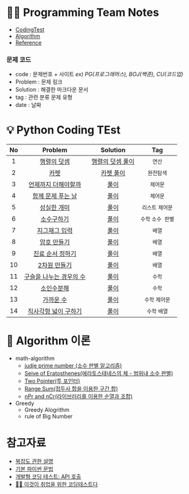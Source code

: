 # 👨‍💻 Programming Team Notes

- [CodingTest](https://github.com/dustin-kang/Programming-Team-Notes#-python-coding-test)
- [Algorithm](https://github.com/dustin-kang/Programming-Team-Notes#-algorithm-이론)
- [Reference](https://github.com/dustin-kang/Programming-Team-Notes#참고자료)

### 문제 코드
- code : 문제번호 + 사이트 _ex) PG(프로그래머스), BOJ(백준), CU(코드업)_
- Problem : 문제 링크
- Solution : 해결한 마크다운 문서
- tag : 관련 분류 문제 유형
- date : 날짜

# 💡 Python Coding TEst
|No|Problem|Solution|Tag|
|:---:|:---:|:---:|:---:|
|1|[행렬의 덧셈](https://school.programmers.co.kr/learn/courses/30/lessons/12950)|[행렬의 덧셈 풀이](https://github.com/dustin-kang/Programming-Team-Notes/blob/Python/python/Matrix/12950p_행렬의_덧셈.py)|`연산`|
|2|[카펫](https://school.programmers.co.kr/learn/courses/30/lessons/42842)|[카펫 풀이]()|`완전탐색`|
|3|[언제까지 더해야할까](https://codeup.kr/problem.php?id=6079)|[풀이](https://github.com/dustin-kang/Programming-Team-Notes/issues/3)|`제어문`|
|4|[함께 문제 푸는 날](https://codeup.kr/problem.php?id=6091)|[풀이](https://github.com/dustin-kang/Programming-Team-Notes/issues/4)|`제어문`|
|5|[성실한 개미](https://codeup.kr/problem.php?id=6098)|[풀이](https://github.com/dustin-kang/Programming-Team-Notes/issues/5)|`리스트` `제어문`|
|6|[소수구하기](https://www.acmicpc.net/problem/1929)|[풀이](https://github.com/dustin-kang/Programming-Team-Notes/issues/6)|`수학` `소수 판별`|
|7|[지그재그 입력](https://codeup.kr/problem.php?id=1503)|[풀이](https://github.com/dustin-kang/Programming-Team-Notes/issues/7)|`배열`|
|8|[암호 만들기](https://www.acmicpc.net/problem/1759)|[풀이](https://github.com/dustin-kang/Programming-Team-Notes/issues/8)|`배열`|
|9|[진료 순서 정하기](https://school.programmers.co.kr/learn/courses/30/lessons/120835)|[풀이](https://github.com/dustin-kang/Programming-Team-Notes/issues/10)|`배열`|
|10|[2차원 만들기](https://school.programmers.co.kr/learn/courses/30/lessons/120842)|[풀이](https://github.com/dustin-kang/Programming-Team-Notes/issues/11)|`배열`|
|11|[구슬을 나누는 경우의 수](https://school.programmers.co.kr/learn/courses/30/lessons/120840)|[풀이](https://github.com/dustin-kang/Programming-Team-Notes/issues/12)|`수학`|
|12|[소인수분해](https://school.programmers.co.kr/learn/courses/30/lessons/120852)|[풀이](https://github.com/dustin-kang/Programming-Team-Notes/issues/13)|`수학`|
|13|[가까운 수](https://school.programmers.co.kr/learn/courses/30/lessons/120890)|[풀이](https://github.com/dustin-kang/Programming-Team-Notes/issues/14)|`수학` `제어문`|
|14|[직사각형 넓이 구하기](https://school.programmers.co.kr/learn/courses/30/lessons/120860)|[풀이](https://github.com/dustin-kang/Programming-Team-Notes/issues/15)|`수학` `배열`|

# 📌 Algorithm 이론

- math-algorithm
  - [judje prime number (소수 판별 알고리즘)](https://github.com/dustin-kang/Programming-Team-Notes/blob/Python/math-algorithm/judge_prime_number.md)
  - [Seive of Eratosthenes(에라토스테네스의 체 - 범위내 소수 판별)](https://github.com/dustin-kang/Programming-Team-Notes/blob/Python/math-algorithm/sieve_of_eratosthenes.md)
  - [Two Pointer(투 포인터)](https://github.com/dustin-kang/Programming-Team-Notes/blob/Python/math-algorithm/two-pointer.md)
  - [Range Sum(접두사 합을 이용한 구간 합)](https://github.com/dustin-kang/Programming-Team-Notes/blob/Python/math-algorithm/range_sum.md)
  - [nPr and nCr(라이브러리를 이용한 순열과 조합)](https://github.com/dustin-kang/Programming-Team-Notes/blob/Python/math-algorithm/itertools.md)
- Greedy
  - Greedy Alogrithm
  - rule of Big Number

# 참고자료
- [복잡도 관한 설명](https://github.com/dustin-kang/devStudy/blob/main/data_structure/complexity.md)
- [기본 파이썬 문법](https://github.com/dustin-kang/Programming-Team-Notes/blob/Python/Pythoncode.ipynb)
- [개발형 코딩 테스트: API 호출](https://github.com/dustin-kang/Programming-Team-Notes/blob/Python/pythonapi.md)
- [👨‍💻 이것이 취업을 위한 코딩테스트다](https://github.com/ndb796/python-for-coding-test)
